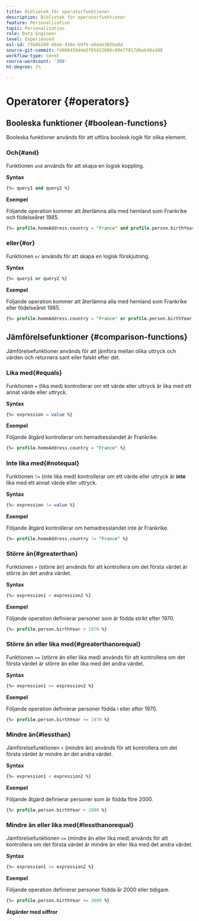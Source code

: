 ```yaml
---
title: Bibliotek för operatorfunktioner
description: Bibliotek för operatorfunktioner
feature: Personalization
topic: Personalization
role: Data Engineer
level: Experienced
exl-id: 75b0b380-d9a6-418e-b9f6-e64de385ba8d
source-git-commit: f4068450dde5f85652096c09e7f817dbab40a3d8
workflow-type: tm+mt
source-wordcount: '308'
ht-degree: 2%

---
```


# Operatorer {#operators}

## Booleska funktioner {#boolean-functions}

Booleska funktioner används för att utföra boolesk logik för olika element.

### Och{#and}

Funktionen `and` används för att skapa en logisk koppling.

**Syntax**

```sql
{%= query1 and query2 %}
```

**Exempel**

Följande operation kommer att återlämna alla med hemland som Frankrike och födelseåret 1985.

```sql
{%= profile.homeAddress.country = "France" and profile.person.birthYear = 1985 %}
```

### eller{#or}

Funktionen `or` används för att skapa en logisk förskjutning.

**Syntax**

```sql
{%= query1 or query2 %}
```

**Exempel**

Följande operation kommer att återlämna alla med hemland som Frankrike eller födelseåret 1985.

```sql
{%= profile.homeAddress.country = "France" or profile.person.birthYear = 1985 %}
```

<!--
## Not{#not}

The `not` (or `!`) function is used to create a logical negation.

**Syntax**

```sql
not ({QUERY})
!({QUERY})
```

**Example**

The following operation will return all people who do not have their home country as Canada.

```sql
not (homeAddress.countryISO = "CA")
```
-->

## Jämförelsefunktioner {#comparison-functions}

Jämförelsefunktioner används för att jämföra mellan olika uttryck och värden och returnera sant eller falskt efter det.

### Lika med{#equals}

Funktionen `=` (lika med) kontrollerar om ett värde eller uttryck är lika med ett annat värde eller uttryck.

**Syntax**

```sql
{%= expression = value %}
```

**Exempel**

Följande åtgärd kontrollerar om hemadresslandet är Frankrike.

```sql
{%= profile.homeAddress.country = "France" %}
```

### Inte lika med{#notequal}

Funktionen `!=` (inte lika med) kontrollerar om ett värde eller uttryck är **inte** lika med ett annat värde eller uttryck.

**Syntax**

```sql
{%= expression != value %}
```

**Exempel**

Följande åtgärd kontrollerar om hemadresslandet inte är Frankrike.

```sql
{%= profile.homeAddress.country != "France" %}
```

### Större än{#greaterthan}

Funktionen `>` (större än) används för att kontrollera om det första värdet är större än det andra värdet.

**Syntax**

```sql
{%= expression1 > expression2 %}
```

**Exempel**

Följande operation definierar personer som är födda strikt efter 1970.

```sql
{%= profile.person.birthYear > 1970 %}
```

### Större än eller lika med{#greaterthanorequal}

Funktionen `>=` (större än eller lika med) används för att kontrollera om det första värdet är större än eller lika med det andra värdet.

**Syntax**

```sql
{%= expression1 >= expression2 %}
```

**Exempel**

Följande operation definierar personer födda i eller efter 1970.

```sql
{%= profile.person.birthYear >= 1970 %}
```

### Mindre än{#lessthan}

Jämförelsefunktionen `<` (mindre än) används för att kontrollera om det första värdet är mindre än det andra värdet.

**Syntax**

```sql
{%= expression1 < expression2 %}
```

**Exempel**

Följande åtgärd definierar personer som är födda före 2000.

```sql
{%= profile.person.birthYear < 2000 %}
```

### Mindre än eller lika med{#lessthanorequal}

Jämförelsefunktionen `<=` (mindre än eller lika med) används för att kontrollera om det första värdet är mindre än eller lika med det andra värdet.

**Syntax**

```sql
{%= expression1 <= expression2 %}
```

**Exempel**

Följande operation definierar personer födda år 2000 eller tidigare.

```sql
{%= profile.person.birthYear <= 2000 %}
```

**Åtgärder med siffror**
